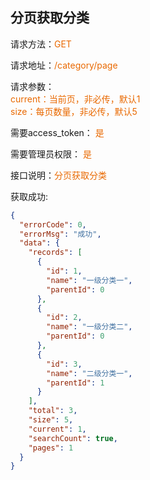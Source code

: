 ## 分页获取分类

<p>请求方法：<span style="color:#e96900">GET</p>
<p>请求地址：<span style="color:#e96900">/category/page</span></p>
<p>请求参数：
<br>
<span style="color:#e96900">current：当前页，非必传，默认1</span>
<br>
<span style="color:#e96900">size：每页数量，非必传，默认5</span>
</p>
<p>需要access_token： <span style="color:#e96900">是</span></p>
<p>需要管理员权限： <span style="color:#e96900">是</span></p>

<p>接口说明：<span style="color:#e96900">分页获取分类</span></p>

获取成功:
```json
{
  "errorCode": 0,
  "errorMsg": "成功",
  "data": {
    "records": [
      {
        "id": 1,
        "name": "一级分类一",
        "parentId": 0
      },
      {
        "id": 2,
        "name": "一级分类二",
        "parentId": 0
      },
      {
        "id": 3,
        "name": "二级分类一",
        "parentId": 1
      }
    ],
    "total": 3,
    "size": 5,
    "current": 1,
    "searchCount": true,
    "pages": 1
  }
}
```



